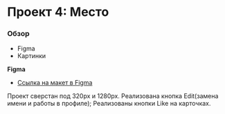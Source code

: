 # Проект 4: Место

### Обзор

* Figma
* Картинки

**Figma**

* [Ссылка на макет в Figma](https://www.figma.com/file/StZjf8HnoeLdiXS7dYrLAh/JavaScript.-Sprint-4)

Проект сверстан под 320px и 1280px.
Реализована кнопка Edit(замена имени и работы в профиле);
Реализованы кнопки Like на карточках. 
